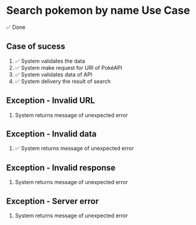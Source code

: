 # Search pokemon by name Use Case

✅ Done

## Case of sucess
1. ✅ System validates the data
2. ✅ System make request for URI of PokéAPI
3. ✅ System validates data of API
4. ✅ System delivery the result of search

## Exception - Invalid URL
1. System returns message of unexpected error

## Exception - Invalid data
1. ✅ System returns message of unexpected error

## Exception - Invalid response
1. System returns message of unexpected error

## Exception - Server error
1. System returns message of unexpected error
